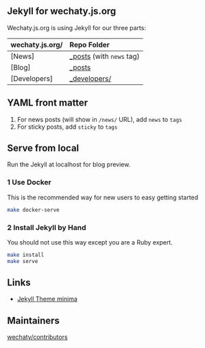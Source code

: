 ## Jekyll for wechaty.js.org

Wechaty.js.org is using Jekyll for our three parts:

wechaty.js.org/ | Repo Folder
:--- | :---
[News] | [_posts](_posts/) (with `news` tag)
[Blog] | [_posts](_posts/)
[Developers] | [_developers/](_developers/)

## YAML front matter

1. For news posts (will show in `/news/` URL), add `news` to `tags`
1. For sticky posts, add `sticky` to `tags`

## Serve from local

Run the Jekyll at localhost for blog preview.

### 1 Use Docker

This is the recommended way for new users to easy getting started

```sh
make docker-serve
```

### 2 Install Jekyll by Hand

You should not use this way except you are a Ruby expert.

```sh
make install
make serve
```

## Links

- [Jekyll Theme minima](https://github.com/jekyll/minima)

## Maintainers

[wechaty/contributors](https://github.com/orgs/wechaty/teams/contributors/members)
